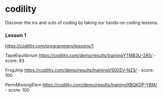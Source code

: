 # codility
Discover the ins and outs of coding by taking our hands-on coding lessons.

### Lesson 1
https://codility.com/programmers/lessons/1

TapeEquilibrium
https://codility.com/demo/results/trainingYTMB3U-2R5/ - score: 83

FrogJmp
https://codility.com/demo/results/trainingVS92EV-N23/ - score: 100

PermMissingElem
https://codility.com/demo/results/trainingXBQKDP-YBM/ - score: 100
